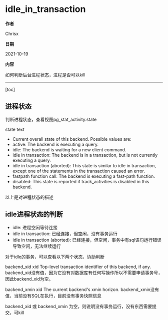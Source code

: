 # idle_in_transaction

**作者**

Chrisx

**日期**

2021-10-19

**内容**

如何判断后台进程状态，进程是否可以kill

----

[toc]

## 进程状态

判断进程状态，查看视图pg_stat_activity.state

state text

* Current overall state of this backend. Possible values are:
* active: The backend is executing a query.
* idle: The backend is waiting for a new client command.
* idle in transaction: The backend is in a transaction, but is not currently executing a query.
* idle in transaction (aborted): This state is similar to idle in transaction, except one of the statements in the transaction caused an error.
* fastpath function call: The backend is executing a fast-path function.
* disabled: This state is reported if track_activities is disabled in this backend.

以上是对进程状态的描述

## idle进程状态的判断

* idle: 进程空闲等待连接
* idle in transaction: 已经连接，但空闲，没有事务运行
* idle in transaction (aborted): 已经连接，但空闲，事务中有sql语句运行错误导致空闲，无法继续运行

对于idle的事务，可以查看以下两个状态，协助判断

backend_xid xid
Top-level transaction identifier of this backend, if any.
backend_xid没有值，因为它没有对数据库有任何写操作所以不需要申请事务号，因此backend_xid为空。

backend_xmin xid
The current backend's xmin horizon.
backend_xmin没有值，当前没有SQL在执行，目前没有事务快照信息

backend_xid 或 backend_xmin 为空，则说明没有事务运行，没有东西需要提交，可kill